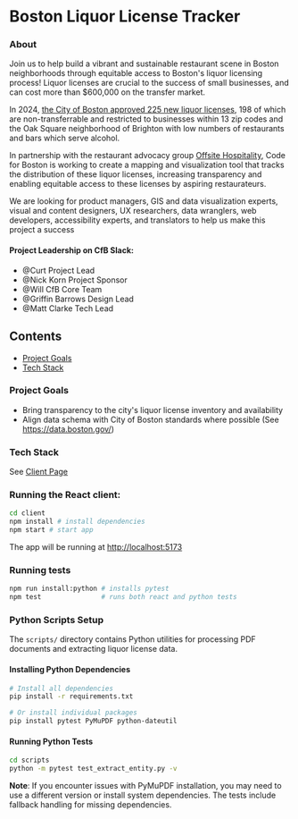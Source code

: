 # Boston Liquor License Tracker

### About

Join us to help build a vibrant and sustainable restaurant scene in Boston neighborhoods through equitable access to Boston's liquor licensing process! Liquor licenses are crucial to the success of small businesses, and can cost more than $600,000 on the transfer market.

In 2024, [the City of Boston approved 225 new liquor licenses](https://www.wbur.org/news/2024/10/10/boston-liquor-license-expansion-what-to-know), 198 of which are non-transferrable and restricted to businesses within 13 zip codes and the Oak Square neighborhood of Brighton with low numbers of restaurants and bars which serve alcohol.

In partnership with the restaurant advocacy group [Offsite Hospitality](https://www.getoffsite.com/), Code for Boston is working to create a mapping and visualization tool that tracks the distribution of these liquor licenses, increasing transparency and enabling equitable access to these licenses by aspiring restaurateurs.

We are looking for product managers, GIS and data visualization experts, visual and content designers, UX researchers, data wranglers, web developers, accessibility experts, and translators to help us make this project a success

#### Project Leadership on CfB Slack:

- @Curt Project Lead
- @Nick Korn Project Sponsor
- @Will CfB Core Team
- @Griffin Barrows Design Lead
- @Matt Clarke Tech Lead

## Contents

- [Project Goals](#project-goals)
- [Tech Stack](#tech-stack)

### Project Goals

- Bring transparency to the city's liquor license inventory and availability
- Align data schema with City of Boston standards where possible (See https://data.boston.gov/)

### Tech Stack
See [Client Page](https://github.com/MattClarke131/boston-liquor-license-tracker/tree/main/client) 

### Running the React client:

```bash
cd client
npm install # install dependencies
npm start # start app
```
The app will be running at [http://localhost:5173](http://localhost:5173)

### Running tests

```bash
npm run install:python # installs pytest
npm test               # runs both react and python tests
```

### Python Scripts Setup

The `scripts/` directory contains Python utilities for processing PDF documents and extracting liquor license data.

#### Installing Python Dependencies

```bash
# Install all dependencies
pip install -r requirements.txt

# Or install individual packages
pip install pytest PyMuPDF python-dateutil
```

#### Running Python Tests

```bash
cd scripts
python -m pytest test_extract_entity.py -v
```

**Note**: If you encounter issues with PyMuPDF installation, you may need to use a different version or install system dependencies. The tests include fallback handling for missing dependencies.
